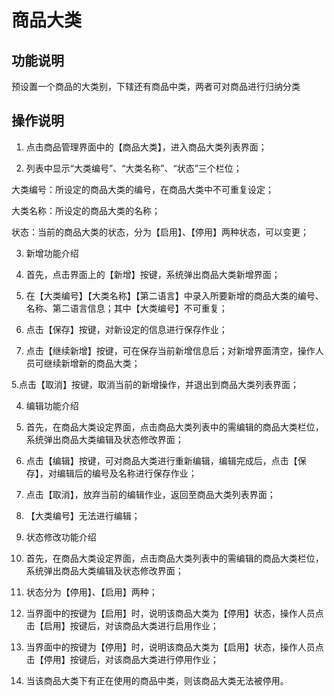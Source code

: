 # 商品大类


## 功能说明



预设置一个商品的大类别，下辖还有商品中类，两者可对商品进行归纳分类


## 操作说明


1. 点击商品管理界面中的【商品大类】，进入商品大类列表界面；

2. 列表中显示“大类编号”、“大类名称”、“状态”三个栏位；

  大类编号：所设定的商品大类的编号，在商品大类中不可重复设定；

  大类名称：所设定的商品大类的名称；

  状态：当前的商品大类的状态，分为【启用】、【停用】两种状态，可以变更；

3. 新增功能介绍

  1. 首先，点击界面上的【新增】按键，系统弹出商品大类新增界面；

  2. 在【大类编号】【大类名称】【第二语言】中录入所要新增的商品大类的编号、名称、第二语言信息；其中【大类编号】不可重复；

  3. 点击【保存】按键，对新设定的信息进行保存作业；

  4. 点击【继续新增】按键，可在保存当前新增信息后；对新增界面清空，操作人员可继续新增新的商品大类；

  5.点击【取消】按键，取消当前的新增操作，并退出到商品大类列表界面；

4.	编辑功能介绍

  1. 首先，在商品大类设定界面，点击商品大类列表中的需编辑的商品大类栏位，系统弹出商品大类编辑及状态修改界面；

  2. 点击【编辑】按键，可对商品大类进行重新编辑，编辑完成后，点击【保存】，对编辑后的编号及名称进行保存作业；

  3. 点击【取消】，放弃当前的编辑作业，返回至商品大类列表界面；

  4. 【大类编号】无法进行编辑；

5.	状态修改功能介绍

  1. 首先，在商品大类设定界面，点击商品大类列表中的需编辑的商品大类栏位，系统弹出商品大类编辑及状态修改界面；

  2. 状态分为【停用】、【启用】两种；

  3. 当界面中的按键为【启用】时，说明该商品大类为【停用】状态，操作人员点击【启用】按键后，对该商品大类进行启用作业；

  4. 当界面中的按键为【停用】时，说明该商品大类为【启用】状态，操作人员点击【停用】按键后，对该商品大类进行停用作业；

  5. 当该商品大类下有正在使用的商品中类，则该商品大类无法被停用。